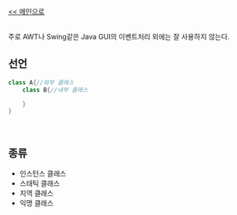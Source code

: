 [<< 메인으로](https://github.com/AtomicLiquors/Java_Wiki_Chb)

&nbsp;  
주로 AWT나 Swing같은 Java GUI의 이벤트처리 외에는 잘 사용하지 않는다.

## 선언
```java
class A{//외부 클래스
    class B{//내부 클래스

    }
}
```
&nbsp; 
## 종류
- 인스턴스 클래스
- 스태틱 클래스
- 지역 클래스
- 익명 클래스


&nbsp; 
